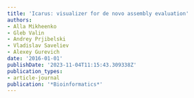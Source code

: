 ```yaml
---
title: 'Icarus: visualizer for de novo assembly evaluation'
authors:
- Alla Mikheenko
- Gleb Valin
- Andrey Prjibelski
- Vladislav Saveliev
- Alexey Gurevich
date: '2016-01-01'
publishDate: '2023-11-04T11:15:43.309338Z'
publication_types:
- article-journal
publication: '*Bioinformatics*'
---
```

